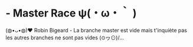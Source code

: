 # - Master Race ψ(・ω・｀ )
(◍•ᴗ•◍)❤ 
Robin Bigeard -
La branche master est vide mais t'inquiète pas les autres branches ne sont pas vides (⊙ヮ⊙)/...
